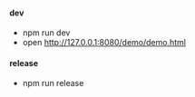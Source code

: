 
#### dev
- npm run dev
- open  http://127.0.0.1:8080/demo/demo.html

#### release
- npm run release